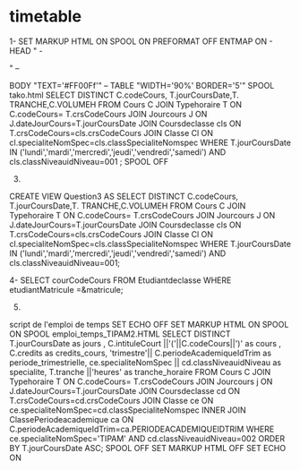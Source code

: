 # timetable
1-
SET MARKUP HTML ON SPOOL ON PREFORMAT OFF ENTMAP ON -
HEAD "<TITLE>Department Report</TITLE> -
<STYLE type='text/css'> -
<!-- BODY {background: #FFFFC6} --> -
</STYLE>" –
 BODY "TEXT='#FF00Ff'" –
 TABLE "WIDTH='90%' BORDER='5'"
SPOOL tako.html
SELECT DISTINCT C.codeCours, T.jourCoursDate,T. TRANCHE,C.VOLUMEH FROM Cours C
JOIN Typehoraire T
ON C.codeCours= T.crsCodeCours
JOIN Jourcours J
ON J.dateJourCours=T.jourCoursDate
JOIN Coursdeclasse cls
ON T.crsCodeCours=cls.crsCodeCours
JOIN Classe Cl
ON cl.specialiteNomSpec=cls.classSpecialiteNomspec
 WHERE T.jourCoursDate
 IN ('lundi','mardi','mercredi','jeudi','vendredi','samedi') AND cls.classNiveauidNiveau=001 ;
SPOOL OFF



3.
CREATE VIEW Question3 AS
SELECT DISTINCT C.codeCours, T.jourCoursDate,T. TRANCHE,C.VOLUMEH FROM Cours C
JOIN Typehoraire T
ON C.codeCours= T.crsCodeCours
JOIN Jourcours J
ON J.dateJourCours=T.jourCoursDate
JOIN Coursdeclasse cls
ON T.crsCodeCours=cls.crsCodeCours
JOIN Classe Cl
ON cl.specialiteNomSpec=cls.classSpecialiteNomspec
WHERE T.jourCoursDate
 IN ('lundi','mardi','mercredi','jeudi','vendredi','samedi') AND cls.classNiveauidNiveau=001;


4-
 SELECT courCodeCours FROM Etudiantdeclasse WHERE etudiantMatricule =&matricule;

5.
script de l'emploi de temps
SET ECHO OFF
SET MARKUP HTML ON SPOOL ON
SPOOL emploi_temps_TIPAM2.HTML
SELECT DISTINCT T.jourCoursDate as jours ,
                  C.intituleCourt ||'('||C.codeCours||')' as cours ,
                    C.credits as credits_cours,
                    'trimestre'|| C.periodeAcademiqueIdTrim  as periode_trimestrielle,
                    ce.specialiteNomSpec || cd.classNiveauidNiveau as specialite,
                    T.tranche ||'heures' as tranche_horaire
FROM Cours C
JOIN Typehoraire T
ON C.codeCours= T.crsCodeCours
JOIN Jourcours j
ON J.dateJourCours=T.jourCoursDate
JOIN Coursdeclasse cd
ON  T.crsCodeCours=cd.crsCodeCours
JOIN Classe ce
ON ce.specialiteNomSpec=cd.classSpecialiteNomspec
INNER JOIN ClassePeriodeacademique ca
ON C.periodeAcademiqueIdTrim=ca.PERIODEACADEMIQUEIDTRIM
WHERE ce.specialiteNomSpec='TIPAM'
AND   cd.classNiveauidNiveau=002
ORDER BY T.jourCoursDate ASC;
SPOOL OFF
SET MARKUP HTML OFF
SET ECHO ON







